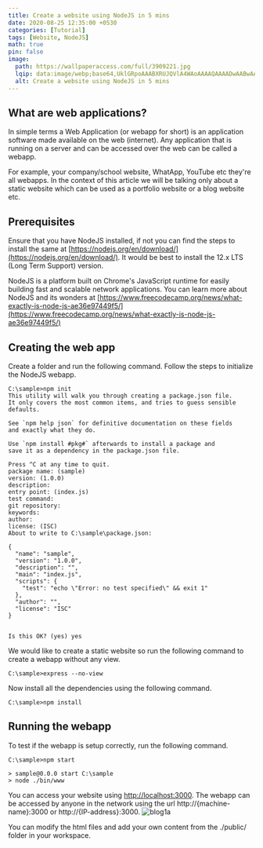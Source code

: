 ```yaml
---
title: Create a website using NodeJS in 5 mins
date: 2020-08-25 12:35:00 +0530
categories: [Tutorial]
tags: [Website, NodeJS]
math: true
pin: false
image:
  path: https://wallpaperaccess.com/full/3909221.jpg
  lqip: data:image/webp;base64,UklGRpoAAABXRUJQVlA4WAoAAAAQAAAADwAABwAAQUxQSDIAAAARL0AmbZurmr57yyIiqE8oiG0bejIYEQTgqiDA9vqnsUSI6H+oAERp2HZ65qP/VIAWAFZQOCBCAAAA8AEAnQEqEAAIAAVAfCWkAALp8sF8rgRgAP7o9FDvMCkMde9PK7euH5M1m6VWoDXf2FkP3BqV0ZYbO6NA/VFIAAAA
  alt: Create a website using NodeJS in 5 mins
---
```


## What are web applications?

In simple terms a Web Application (or webapp for short) is an application software made available on the web (internet). Any application that is running on a server and can be accessed over the web can be called a webapp.

For example, your company/school website, WhatApp, YouTube etc they're all webapps. In the context of this article we will be talking only about a static website which can be used as a portfolio website or a blog website etc.

## Prerequisites

Ensure that you have NodeJS installed, if not you can find the steps to install the same at [https://nodejs.org/en/download/](https://nodejs.org/en/download/). It would be best to install the 12.x LTS (Long Term Support) version.

NodeJS is a platform built on Chrome's JavaScript runtime for easily building fast and scalable network applications. You can learn more about NodeJS and its wonders at [https://www.freecodecamp.org/news/what-exactly-is-node-js-ae36e97449f5/](https://www.freecodecamp.org/news/what-exactly-is-node-js-ae36e97449f5/)

## Creating the web app

Create a folder and run the following command. Follow the steps to initialize the NodeJS webapp.

    C:\sample>npm init
    This utility will walk you through creating a package.json file.
    It only covers the most common items, and tries to guess sensible defaults.
    
    See `npm help json` for definitive documentation on these fields
    and exactly what they do.
    
    Use `npm install #pkg#` afterwards to install a package and
    save it as a dependency in the package.json file.
    
    Press ^C at any time to quit.
    package name: (sample)
    version: (1.0.0)
    description:
    entry point: (index.js)
    test command:
    git repository:
    keywords:
    author:
    license: (ISC)
    About to write to C:\sample\package.json:
    
    {
      "name": "sample",
      "version": "1.0.0",
      "description": "",
      "main": "index.js",
      "scripts": {
        "test": "echo \"Error: no test specified\" && exit 1"
      },
      "author": "",
      "license": "ISC"
    }
    
    
    Is this OK? (yes) yes

We would like to create a static website so run the following command to create a webapp without any view.

    C:\sample>express --no-view

Now install all the dependencies using the following command.

    C:\sample>npm install

## Running the webapp

To test if the webapp is setup correctly, run the following command.

    C:\sample>npm start
    
    > sample@0.0.0 start C:\sample
    > node ./bin/www

You can access your website using [http://localhost:3000](http://localhost:3000). The webapp can be accessed by anyone in the network using the url http://{machine-name}:3000 or http://{IP-address}:3000.
![blog1a](https://res-3.cloudinary.com/hyfixviip/image/upload/q_auto/v1/ghost-blog-images/blog1a.png)

You can modify the html files and add your own content from the ./public/ folder in your workspace.
